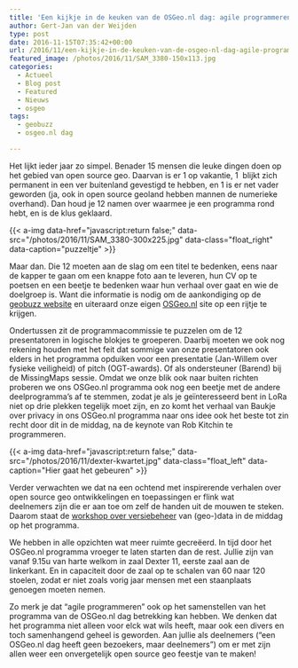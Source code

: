 ```yaml
---
title: 'Een kijkje in de keuken van de OSGeo.nl dag: agile programmeren'
author: Gert-Jan van der Weijden
type: post
date: 2016-11-15T07:35:42+00:00
url: /2016/11/een-kijkje-in-de-keuken-van-de-osgeo-nl-dag-agile-programmeren/
featured_image: /photos/2016/11/SAM_3380-150x113.jpg
categories:
  - Actueel
  - Blog post
  - Featured
  - Nieuws
  - osgeo
tags:
  - geobuzz
  - osgeo.nl dag

---
```

Het lijkt ieder jaar zo simpel. Benader 15 mensen die leuke dingen doen op het gebied van open source geo. Daarvan is er 1 op vakantie, 1  blijkt zich permanent in een ver buitenland gevestigd te hebben, en 1 is er net vader geworden (ja, ook in open source geoland hebben mannen de numerieke overhand). Dan houd je 12 namen over waarmee je een programma rond hebt, en is de klus geklaard.

<!--
<div id="attachment_1384" style="width: 310px" class="wp-caption alignright">
  <img aria-describedby="caption-attachment-1384" loading="lazy" class="size-medium wp-image-1384" src="/photos/2016/11/SAM_3380-300x225.jpg" alt="puzzeltje" width="300" height="225" srcset="/photos/2016/11/SAM_3380-300x225.jpg 300w, /photos/2016/11/SAM_3380-768x576.jpg 768w, /photos/2016/11/SAM_3380-1024x768.jpg 1024w, /photos/2016/11/SAM_3380-200x150.jpg 200w, /photos/2016/11/SAM_3380-150x113.jpg 150w" sizes="(max-width: 300px) 100vw, 300px" />
  
  <p id="caption-attachment-1384" class="wp-caption-text">
    puzzeltje
  </p>
</div>
-->

{{< a-img data-href="javascript:return false;" data-src="/photos/2016/11/SAM_3380-300x225.jpg" data-class="float_right" data-caption="puzzeltje" >}}

Maar dan. Die 12 moeten aan de slag om een titel te bedenken, eens naar de kapper te gaan om een knappe foto aan te leveren, hun CV op te poetsen en een beetje te bedenken waar hun verhaal over gaat en wie de doelgroep is. Want die informatie is nodig om de aankondiging op de [geobuzz website][1] en uiteraard onze eigen [OSGeo.nl][2] site op een rijtje te krijgen.

Ondertussen zit de programmacommissie te puzzelen om de 12 presentatoren in logische blokjes te groeperen. Daarbij moeten we ook nog rekening houden met het feit dat sommige van onze presentatoren ook elders in het programma opduiken voor een presentatie (Jan-Willem over fysieke veiligheid) of pitch (OGT-awards). Of als ondersteuner (Barend) bij de MissingMaps sessie. Omdat we onze blik ook naar buiten richten proberen we ons OSGeo.nl programma ook nog een beetje met de andere deelprogramma&#8217;s af te stemmen, zodat je als je geïnteresseerd bent in LoRa niet op drie plekken tegelijk moet zijn, en zo komt het verhaal van Baukje over privacy in ons OSGeo.nl programma naar ons idee ook het beste tot zin recht door dit in de middag, na de keynote van Rob Kitchin te programmeren.

<!--
<div id="attachment_1393" style="width: 310px" class="wp-caption alignleft">
  <img aria-describedby="caption-attachment-1393" loading="lazy" class="size-medium wp-image-1393" src="/photos/2016/11/dexter-kwartet-300x188.jpg" alt="Hier gaat het gebeuren" width="300" height="188" srcset="/photos/2016/11/dexter-kwartet-300x188.jpg 300w, /photos/2016/11/dexter-kwartet-239x150.jpg 239w, /photos/2016/11/dexter-kwartet-150x94.jpg 150w, /photos/2016/11/dexter-kwartet.jpg 478w" sizes="(max-width: 300px) 100vw, 300px" />
  
  <p id="caption-attachment-1393" class="wp-caption-text">
    Hier gaat het gebeuren
  </p>
</div>
-->

{{< a-img data-href="javascript:return false;" data-src="/photos/2016/11/dexter-kwartet.jpg" data-class="float_left" data-caption="Hier gaat het gebeuren" >}}

Verder verwachten we dat na een ochtend met inspirerende verhalen over open source geo ontwikkelingen en toepassingen er flink wat deelnemers zijn die er aan toe om zelf de handen uit de mouwen te steken. Daarom staat de [workshop over versiebeheer][3] van (geo-)data in de middag op het programma.

We hebben in alle opzichten wat meer ruimte gecreëerd. In tijd door het OSGeo.nl programma vroeger te laten starten dan de rest. Jullie zijn van vanaf 9.15u van harte welkom in zaal Dexter 11, eerste zaal aan de linkerkant. En in capaciteit door de zaal op te schalen van 60 naar 120 stoelen, zodat er niet zoals vorig jaar mensen met een staanplaats genoegen moeten nemen.

Zo merk je dat &#8220;agile programmeren&#8221; ook op het samenstellen van het programma van de OSGeo.nl dag betrekking kan hebben. We denken dat het programma niet alleen voor elck wat wils heeft, maar ook een divers en toch samenhangend geheel is geworden. Aan jullie als deelnemers (&#8220;een OSGeo.nl dag heeft geen bezoekers, maar deelnemers&#8221;) om er met zijn allen weer een onvergetelijk open source geo feestje van te maken!

[1]: http://www.geobuzz.nl/programma
[2]: https://osgeo.nl/2016/10/22-november-5e-osgeo-nl-dag-op-een-rij/
[3]: https://osgeo.nl/sprekers-en-samenvattingen-osgeo-nl-dag-2016/#workshop